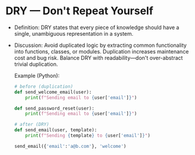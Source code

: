 # DRY — Don't Repeat Yourself

- Definition: DRY states that every piece of knowledge should have a single, unambiguous representation in a system.
- Discussion: Avoid duplicated logic by extracting common functionality into functions, classes, or modules. Duplication increases maintenance cost and bug risk. Balance DRY with readability—don't over-abstract trivial duplication.

  Example (Python):

  ```python
  # before (duplication)
  def send_welcome_email(user):
      print(f"Sending email to {user['email']}")
  
  def send_password_reset(user):
      print(f"Sending email to {user['email']}")
  
  # after (DRY)
  def send_email(user, template):
      print(f"Sending {template} to {user['email']}")
  
  send_email({'email':'a@b.com'}, 'welcome')
  ```
